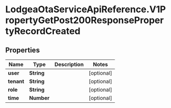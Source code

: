 # LodgeaOtaServiceApiReference.V1PropertyGetPost200ResponsePropertyRecordCreated

## Properties

Name | Type | Description | Notes
------------ | ------------- | ------------- | -------------
**user** | **String** |  | [optional] 
**tenant** | **String** |  | [optional] 
**role** | **String** |  | [optional] 
**time** | **Number** |  | [optional] 


